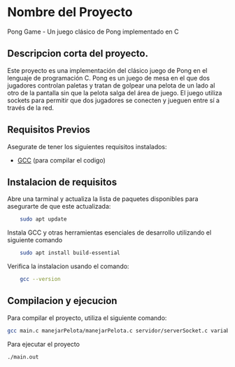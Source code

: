 # Nombre del Proyecto
Pong Game - Un juego clásico de Pong implementado en C

## Descripcion corta del proyecto.

Este proyecto es una implementación del clásico juego de Pong en el lenguaje de programación C. Pong es un juego de mesa en el que dos jugadores controlan paletas y tratan de golpear una pelota de un lado al otro de la pantalla sin que la pelota salga del área de juego. El juego utiliza sockets para permitir que dos jugadores se conecten y  jueguen entre sí a través de la red.

## Requisitos Previos

Asegurate de tener los siguientes requisitos instalados:

- [GCC](https://gcc.gnu.org/) (para compilar el codigo)


## Instalacion de requisitos

Abre una tarminal y actualiza la lista de paquetes disponibles para asegurarte de que este actualizada:
``` bash 
    sudo apt update
```

Instala GCC y otras herramientas esenciales de desarrollo utilizando el siguiente comando
```bash 
    sudo apt install build-essential
```

Verifica la instalacion usando el comando:
```bash
    gcc --version
```



## Compilacion y ejecucion

Para compilar el proyecto, utiliza el siguiente comando:

```bash
gcc main.c manejarPelota/manejarPelota.c servidor/serverSocket.c variables/variablesCompartidas.c variables/constantes.c -o main.out
```

Para ejecutar el proyecto

```bash
./main.out
```

